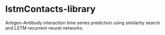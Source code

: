 # lstmContacts-library
Antigen-Antibody interaction time series prediction using similarity search and LSTM recurrent neural networks.
